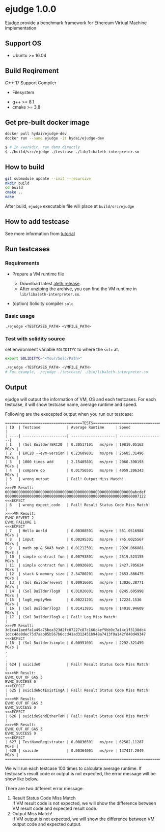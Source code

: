 # ejudge 1.0.0

Ejudge provide a benchmark framework for Ethereum Virtual Machine implementation


## Support OS

* Ubuntu >= 16.04

## Build Reqirement

C++ 17 Support Compiler
 - Filesystem

* g++ >= 8.1
* cmake >= 3.8

## Get pre-built docker image

```bash
docker pull hydai/ejudge-dev
docker run --name ejudge -it hydai/ejudge-dev

$ # In /workdir, run demo directly
$ ./build/src/ejudge ./testcase ./lib/libaleth-interpreter.so
```

## How to build

```bash
git submodule update --init --recursive
mkdir build
cd build
cmake ..
make
```

After build, `ejudge` executable file will place at `build/src/ejudge`

## How to add testcase

See more information from [tutorial](Tutorial.md)

## Run testcases

### Requirements

* Prepare a VM runtime file
  * Download latest [aleth release](https://github.com/ethereum/aleth/releases).
  * After unziping the archive, you can find the VM runtime in `lib/libaleth-interpreter.so`.

* (option) Solidity compiler `solc`

### Basic usage

`./ejudge <TESTCASES_PATH> <VMFILE_PATH>`

### Test with solidity source

set environment variable `SOLIDITYC` to where the `solc` at.

```bash
export SOLIDITYC="<Your/Solc/Path>"

./ejudge <TESTCASES_PATH> <VMFILE_PATH>
# For example, ./ejudge ./testcase/ ./bin/libaleth-interpreter.so
```

## Output

ejudge will output the information of VM, OS and each testcases. For each testcase, it will show testcase name, average runtime and speed.

Following are the execepted output when you run our testcase:
```
===================================TESTS=================================
| ID  | Testcase            | Average Runtime     | Speed               |
| ----| --------------------| --------------------| --------------------|
| 1   | (Sol Builder)ERC20  | 0.30517101   ms/pre | 19819.05162    MG/s |
| 2   | ERC20 --evm-version | 0.23689801   ms/pre | 25685.31496    MG/s |
| 3   | 1000 times add      | 2.15405801   ms/pre | 2060.390193    MG/s |
| 4   | compare op          | 0.01756501   ms/pre | 4059.206343    MG/s |
| 5   | wrong output        | Fail! Output Miss Match!                  |
>>>VM Result:
0000000000000000000000000000000000000000000000000000000000abcdef
0000000000000000000000000000000000000000000000000000000000007122
<<<ECPECT
| 6   | wrong expect_code   | Fail! Result Status Code Miss Match!      |
>>>>VM Result:
EVMC_REVERT 2
EVMC_FAILURE 1
<<<ECPECT
| 7   | Hello World         | 0.00308501   ms/pre | 551.0516984    MG/s |
| 8   | input               | 0.00295301   ms/pre | 745.0025567    MG/s |
| 9   | math op & SHA3 hash | 0.01212301   ms/pre | 2920.066881    MG/s |
| 10  | simple contract fun | 0.00793801   ms/pre | 2519.523155    MG/s |
| 11  | simple contract fun | 0.00926801   ms/pre | 2427.705624    MG/s |
| 12  | stack & memory size | 2.34780201   ms/pre | 2653.886475    MG/s |
| 13  | (Sol Builder)event  | 0.00916601   ms/pre | 13026.38771    MG/s |
| 14  | (Sol Builder)log0   | 0.01026001   ms/pre | 8245.605998    MG/s |
| 15  | log0_emptyMem       | 0.00221201   ms/pre | 17224.1536     MG/s |
| 16  | (Sol Builder)log3   | 0.01413801   ms/pre | 14018.94609    MG/s |
| 17  | (Sol Builder)log3 e | Fail! Log Miss Match!                     |
>>>VM Result:
3d1ca41aedfa1a49a75bea323d2fc87227c87c166c4ef9bb9c7a14c1f3138dc4
1dcc4de8dec75d7aab85b567b6ccd41ad312451b948a7413f0a142fd40d49347
<<<ECPECT
| 18  | (Sol Builder)simple | 0.00951001   ms/pre | 2292.321459    MG/s |
.
.
.
| 624 | suicide0            | Fail! Result Status Code Miss Match!      |
>>>>VM Result:
EVMC_OUT_OF_GAS 3
EVMC_SUCCESS 0
<<<ECPECT
| 625 | suicideNotExistingA | Fail! Result Status Code Miss Match!      |
>>>>VM Result:
EVMC_OUT_OF_GAS 3
EVMC_SUCCESS 0
<<<ECPECT
| 626 | suicideSendEtherToM | Fail! Result Status Code Miss Match!      |
>>>>VM Result:
EVMC_OUT_OF_GAS 3
EVMC_SUCCESS 0
<<<ECPECT
| 627 | TestNameRegistrator | 0.00836501   ms/pre | 62582.11287    MG/s |
| 628 | suicide             | 0.00364001   ms/pre | 137417.2049    MG/s |
=========================================================================
```

We will run each testcase 100 times to calculate average runtime. If testcase's result code or output is not expected, the error message will be show like below.

There are two different error message:

1. Result Status Code Miss Match<br>If VM result code is not expected, we will show the difference between VM result code and expected result code.
2. Output Miss Match!<br>If VM output is not expected, we will show the difference between VM output code and expected output.

